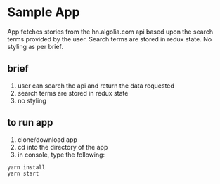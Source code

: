 # Sample App

App fetches stories from the hn.algolia.com api based upon the search terms provided by the user. Search terms are stored in redux state. No styling as per brief.

## brief

 1. user can search the api and return the data requested
 2. search terms are stored in redux state
 3. no styling

## to run app

 1. clone/download app
 2. cd into the directory of the app
 3. in console, type the following:

``` bash
yarn install
yarn start
```
